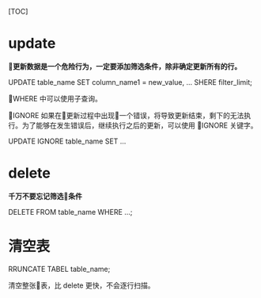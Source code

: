 [TOC]

# update

**更新数据是一个危险行为，一定要添加筛选条件，除非确定更新所有的行。**

UPDATE table_name
SET column_name1 = new_value, ...
SHERE filter_limit;

WHERE 中可以使用子查询。

IGNORE 如果在更新过程中出现一个错误，将导致更新结束，剩下的无法执行。为了能够在发生错误后，继续执行之后的更新，可以使用 IGNORE 关键字。

UPDATE IGNORE table_name
SET ...


# delete

**千万不要忘记筛选条件**

DELETE FROM table_name
WHERE ...;

# 清空表

RRUNCATE TABEL table_name;

清空整张表，比 delete 更快，不会逐行扫描。
